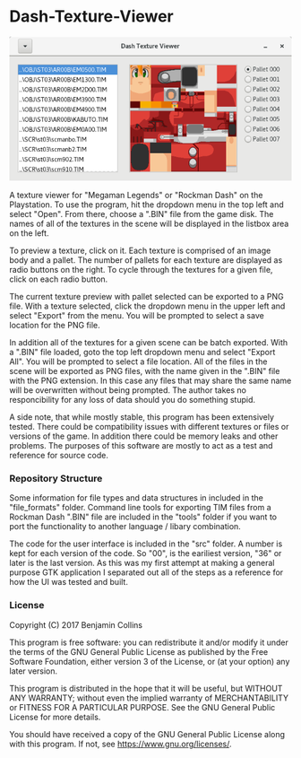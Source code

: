 # Dash-Texture-Viewer

![DashGL Texture Viewer](https://github.com/kion-dgl/Dash-Texture-Viewer/blob/master/file_formats/fig/step_36.png?raw=true)

A texture viewer for "Megaman Legends" or "Rockman Dash" on the Playstation.
To use the program, hit the dropdown menu in the top left and select "Open".
From there, choose a ".BIN" file from the game disk. The names of all of the
textures in the scene will be displayed in the listbox area on the left.

To preview a texture, click on it. Each texture is comprised of an image body
and a pallet. The number of pallets for each texture are displayed as radio
buttons on the right. To cycle through the textures for a given file, click
on each radio button. 

The current texture preview with pallet selected can be exported to a PNG file.
With a texture selected, click the dropdown menu in the upper left and select
"Export" from the menu. You will be prompted to select a save location for the
PNG file.

In addition all of the textures for a given scene can be batch exported. With a
".BIN" file loaded, goto the top left dropdown menu and select "Export All".
You will be prompted to select a file location. All of the files in the scene 
will be exported as PNG files, with the name given in the ".BIN" file with
the PNG extension. In this case any files that may share the same name will
be overwritten without being prompted. The author takes no responcibility 
for any loss of data should you do something stupid.

A side note, that while mostly stable, this program has been extensively tested.
There could be compatibility issues with different textures or files or versions
of the game. In addition there could be memory leaks and other problems. 
The purposes of this software are mostly to act as a test and reference for source
code.

### Repository Structure

Some information for file types and data structures in included in the "file_formats"
folder. Command line tools for exporting TIM files from a Rockman Dash ".BIN" file
are included in the "tools" folder if you want to port the functionality to another
language / libary combination.  

The code for the user interface is included in the "src" folder. A number is kept for
each version of the code. So "00", is the eariliest version, "36" or later is the last
version. As this was my first attempt at making a general purpose GTK application I
separated out all of the steps as a reference for how the UI was tested and built.

### License

Copyright (C) 2017  Benjamin Collins

This program is free software: you can redistribute it and/or modify
it under the terms of the GNU General Public License as published by
the Free Software Foundation, either version 3 of the License, or
(at your option) any later version.

This program is distributed in the hope that it will be useful,
but WITHOUT ANY WARRANTY; without even the implied warranty of
MERCHANTABILITY or FITNESS FOR A PARTICULAR PURPOSE.  See the
GNU General Public License for more details.

You should have received a copy of the GNU General Public License
along with this program.  If not, see <https://www.gnu.org/licenses/>.
